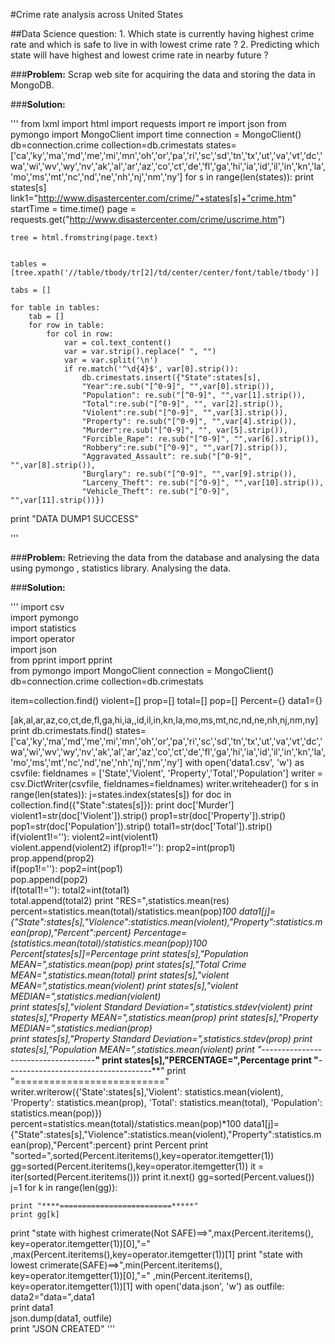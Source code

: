 #Crime rate analysis across United States

##Data Science question: 1. Which state is currently having highest crime rate and which is safe to live in with lowest crime rate ?
    2.  Predicting which state will have highest and lowest crime rate in nearby future ?

###**Problem:** Scrap web site for acquiring the data and storing the data in MongoDB.

###**Solution:**

'''
from lxml import html
import requests
import re
import json
from pymongo import MongoClient
import time
connection = MongoClient()
db=connection.crime
collection=db.crimestats
states=['ca','ky','ma','md','me','mi','mn','oh','or','pa','ri','sc','sd','tn','tx','ut','va','vt','dc','wa','wi','wv','wy','nv','ak','al','ar','az','co','ct','de','fl','ga','hi','ia','id','il','in','kn','la','mo','ms','mt','nc','nd','ne','nh','nj','nm','ny']
for s in range(len(states)):
    print states[s]
    link1="http://www.disastercenter.com/crime/"+states[s]+"crime.htm"
    startTime = time.time()
    page = requests.get("http://www.disastercenter.com/crime/uscrime.htm")

    tree = html.fromstring(page.text)


    tables = [tree.xpath('//table/tbody/tr[2]/td/center/center/font/table/tbody')]

    tabs = []

    for table in tables:
        tab = []
        for row in table:
            for col in row:
                var = col.text_content()
                var = var.strip().replace(" ", "")
                var = var.split('\n')
                if re.match('^\d{4}$', var[0].strip()):
                    db.crimestats.insert({"State":states[s],
                    "Year":re.sub("[^0-9]", "",var[0].strip()),
                    "Population": re.sub("[^0-9]", "",var[1].strip()),
                    "Total":re.sub("[^0-9]", "", var[2].strip()),
                    "Violent":re.sub("[^0-9]", "",var[3].strip()),
                    "Property": re.sub("[^0-9]", "",var[4].strip()),
                    "Murder":re.sub("[^0-9]", "", var[5].strip()),
                    "Forcible_Rape": re.sub("[^0-9]", "",var[6].strip()),
                    "Robbery":re.sub("[^0-9]", "",var[7].strip()),
                    "Aggravated_Assault": re.sub("[^0-9]", "",var[8].strip()),
                    "Burglary": re.sub("[^0-9]", "",var[9].strip()),
                    "Larceny_Theft": re.sub("[^0-9]", "",var[10].strip()),
                    "Vehicle_Theft": re.sub("[^0-9]", "",var[11].strip())})  
print "DATA DUMP1 SUCCESS"

'''

###**Problem:** Retrieving the data from the database and analysing the data using pymongo , statistics library. Analysing the data.


###**Solution:**

'''
import csv  
import pymongo  
import statistics  
import operator  
import json  
from pprint import pprint  
from pymongo import MongoClient
connection = MongoClient()
db=connection.crime
collection=db.crimestats

item=collection.find()
violent=[]
prop=[]
total=[]
pop=[]
Percent={}
data1={}

[ak,al,ar,az,co,ct,de,fl,ga,hi,ia,,id,il,in,kn,la,mo,ms,mt,nc,nd,ne,nh,nj,nm,ny]
print db.crimestats.find()
states=['ca','ky','ma','md','me','mi','mn','oh','or','pa','ri','sc','sd','tn','tx','ut','va','vt','dc','wa','wi','wv','wy','nv','ak','al','ar','az','co','ct','de','fl','ga','hi','ia','id','il','in','kn','la','mo','ms','mt','nc','nd','ne','nh','nj','nm','ny']
with open('data1.csv', 'w') as csvfile:
    fieldnames = ['State','Violent', 'Property','Total','Population']
    writer = csv.DictWriter(csvfile, fieldnames=fieldnames)
    writer.writeheader()
    for s in range(len(states)):
        j=states.index(states[s])
        for doc in collection.find({"State":states[s]}):
            print doc['Murder']
            violent1=str(doc['Violent']).strip()
            prop1=str(doc['Property']).strip()
            pop1=str(doc['Population']).strip()
            total1=str(doc['Total']).strip() 
            if(violent1!=''):
             violent2=int(violent1)    
             violent.append(violent2)
            if(prop1!=''):
             prop2=int(prop1)    
             prop.append(prop2)         
            if(pop1!=''):
             pop2=int(pop1)    
             pop.append(pop2)         
            if(total1!=''):
             total2=int(total1)    
             total.append(total2)
        print "RES=",statistics.mean(res)
        percent=statistics.mean(total)/statistics.mean(pop)*100
        data1[j]={"State":states[s],"Violence":statistics.mean(violent),"Property":statistics.mean(prop),"Percent":percent}
        Percentage=(statistics.mean(total)/statistics.mean(pop))*100
        Percent[states[s]]=Percentage
        print states[s],"Population MEAN=",statistics.mean(pop)
        print states[s],"Total Crime MEAN=",statistics.mean(total)
        print states[s],"violent MEAN=",statistics.mean(violent)
        print states[s],"violent MEDIAN=",statistics.median(violent)    
        print states[s],"violent Standard Deviation=",statistics.stdev(violent)
        print states[s],"Property MEAN=",statistics.mean(prop)
        print states[s],"Property  MEDIAN=",statistics.median(prop)    
        print states[s],"Property  Standard Deviation=",statistics.stdev(prop)
        print states[s],"Population MEAN=",statistics.mean(violent)
        print "***------------------------------------***"
        print states[s],"PERCENTAGE=",Percentage
        print "***------------------------------------***"
        print "=========================="
        writer.writerow({'State':states[s],'Violent': statistics.mean(violent), 'Property': statistics.mean(prop), 'Total': statistics.mean(total), 'Population': statistics.mean(pop)})
        percent=statistics.mean(total)/statistics.mean(pop)*100
        data1[j]={"State":states[s],"Violence":statistics.mean(violent),"Property":statistics.mean(prop),"Percent":percent}
print Percent
print "sorted=",sorted(Percent.iteritems(),key=operator.itemgetter(1))
gg=sorted(Percent.iteritems(),key=operator.itemgetter(1))
it = iter(sorted(Percent.iteritems()))
print it.next()
gg=sorted(Percent.values())
j=1
for k in range(len(gg)):
    
    print "****=========================*****"
    print gg[k]
print "state with highest crimerate(Not SAFE)==>",max(Percent.iteritems(), key=operator.itemgetter(1))[0],"=" ,max(Percent.iteritems(),key=operator.itemgetter(1))[1]
print "state with lowest crimerate(SAFE)==>",min(Percent.iteritems(), key=operator.itemgetter(1))[0],"=" ,min(Percent.iteritems(), key=operator.itemgetter(1))[1]
with open('data.json', 'w') as outfile:
    data2="data=",data1  
    print data1  
    json.dump(data1, outfile)  
    print "JSON CREATED"
'''
